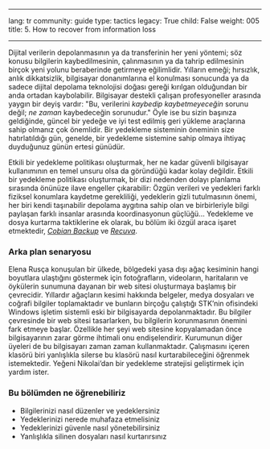 

---

lang: tr
community: guide
type: tactics
legacy: True
child: False
weight: 005
title: 5. How to recover from information loss

---

Dijital verilerin depolanmasının ya da transferinin her yeni yöntemi; söz konusu bilgilerin kaybedilmesinin, çalınmasının ya da tahrip edilmesinin birçok yeni yolunu beraberinde getirmeye eğilimlidir. Yılların emeği; hırsızlık, anlık dikkatsizlik, bilgisayar donanımlarına el konulması sonucunda ya da sadece dijital depolama teknolojisi doğası gereği kırılgan olduğundan bir anda ortadan kaybolabilir. Bilgisayar destekli çalışan profesyoneller arasında yaygın bir deyiş vardır: &quot;Bu, verilerini *kaybedip kaybetmeyeceğin* sorunu değil; *ne zaman* kaybedeceğin sorunudur.&quot; Öyle ise bu sizin başınıza geldiğinde, güncel bir yedeğe ve iyi test edilmiş geri yükleme araçlarına sahip olmanız çok önemlidir. Bir yedekleme sisteminin öneminin size hatırlatıldığı gün, genelde, bir yedekleme sistemine sahip olmaya ihtiyaç duyduğunuz günün ertesi günüdür.

Etkili bir yedekleme politikası oluşturmak, her ne kadar güvenli bilgisayar kullanımının en temel unsuru olsa da göründüğü kadar kolay değildir. Etkili bir yedekleme politikası oluşturmak, bir dizi nedenden dolayı planlama sırasında önünüze ilave engeller çıkarabilir: Özgün verileri ve yedekleri farklı fiziksel konumlara kaydetme gerekliliği, yedeklerin gizli tutulmasının önemi, her biri kendi taşınabilir depolama aygıtına sahip olan ve birbirleriyle bilgi paylaşan farklı insanlar arasında koordinasyonun güçlüğü... Yedekleme ve dosya kurtarma taktiklerine ek olarak, bu bölüm iki özgül araca işaret etmektedir, [*Cobian Backup*](/tr/glossary#Cobian_Backup) ve [*Recuva*](/tr/glossary#Recuva). 

### Arka plan senaryosu ###
<div class="background" markdown="1">Elena Rusça konuşulan bir ülkede, bölgedeki yasa dışı ağaç kesiminin hangi boyutlara ulaştığını göstermek için fotoğrafların, videoların, haritaların ve öykülerin sunumuna dayanan bir web sitesi oluşturmaya başlamış bir çevrecidir. Yıllardır ağaçların kesimi hakkında belgeler, medya dosyaları ve coğrafi bilgiler toplamaktadır ve bunların birçoğu çalıştığı STK’nin ofisindeki Windows işletim sistemli eski bir bilgisayarda depolanmaktadır. Bu bilgiler çevresinde bir web sitesi tasarlarken, bu bilgilerin korunmasının önemini fark etmeye başlar. Özellikle her şeyi web sitesine kopyalamadan önce bilgisayarının zarar görme ihtimali onu endişelendirir. Kurumunun diğer üyeleri de bu bilgisayarı zaman zaman kullanmaktadır. Çalışmasını içeren klasörü biri yanlışlıkla silerse bu klasörü nasıl kurtarabileceğini öğrenmek istemektedir. Yeğeni Nikolai’dan bir yedekleme stratejisi geliştirmek için yardım ister.
</div>

### Bu bölümden ne öğrenebiliriz ###

- Bilgilerinizi nasıl düzenler ve yedeklersiniz 
- Yedeklerinizi nerede muhafaza etmelisiniz
- Yedeklerinizi güvenle nasıl yönetebilirsiniz 
- Yanlışlıkla silinen dosyaları nasıl kurtarırsınız

